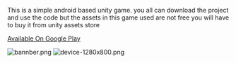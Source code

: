 This is a simple android based unity game. you all can download the project and use the code but the assets in this game used are not free you will have to buy it from  unity assets store 

[Available On Google Play](https://play.google.com/store/apps/details?id=com.greate43.sk.HuntedZombieRush)





![bannber.png](https://bitbucket.org/repo/7dLAbe/images/1739193779-bannber.png)
![device-1280x800.png](https://bitbucket.org/repo/7dLAbe/images/560308441-device-1280x800.png)